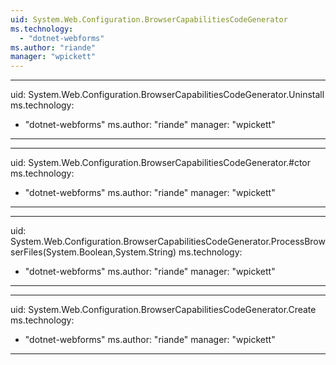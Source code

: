 ```yaml
---
uid: System.Web.Configuration.BrowserCapabilitiesCodeGenerator
ms.technology: 
  - "dotnet-webforms"
ms.author: "riande"
manager: "wpickett"
---
```


---
uid: System.Web.Configuration.BrowserCapabilitiesCodeGenerator.Uninstall
ms.technology: 
  - "dotnet-webforms"
ms.author: "riande"
manager: "wpickett"
---

---
uid: System.Web.Configuration.BrowserCapabilitiesCodeGenerator.#ctor
ms.technology: 
  - "dotnet-webforms"
ms.author: "riande"
manager: "wpickett"
---

---
uid: System.Web.Configuration.BrowserCapabilitiesCodeGenerator.ProcessBrowserFiles(System.Boolean,System.String)
ms.technology: 
  - "dotnet-webforms"
ms.author: "riande"
manager: "wpickett"
---

---
uid: System.Web.Configuration.BrowserCapabilitiesCodeGenerator.Create
ms.technology: 
  - "dotnet-webforms"
ms.author: "riande"
manager: "wpickett"
---
